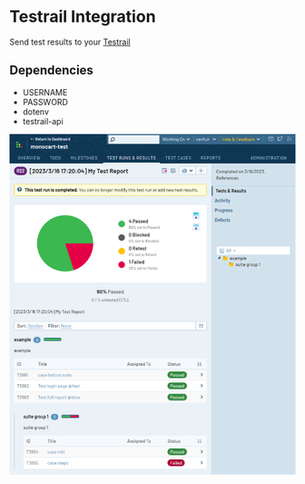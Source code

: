 # Testrail Integration
Send test results to your [Testrail](https://www.testrail.com/)

## Dependencies
- USERNAME
- PASSWORD
- dotenv
- testrail-api

![](screenshot.png)
